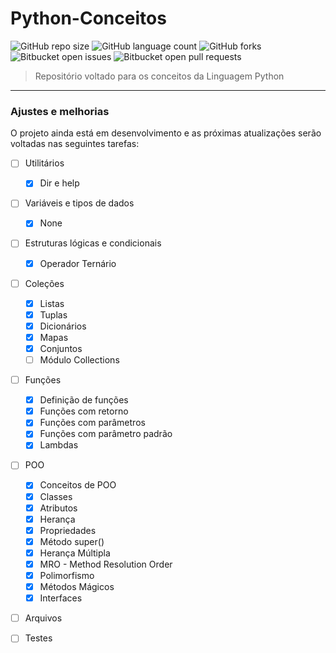 # Python-Conceitos

![GitHub repo size](https://img.shields.io/github/repo-size/DavidSilveira80/Python-Conceitos?style=for-the-badge)
![GitHub language count](https://img.shields.io/github/languages/count/DavidSilveira80/Python-Conceitos?style=for-the-badge)
![GitHub forks](https://img.shields.io/github/forks/DavidSilveira80/Python-Conceitos?style=for-the-badge)
![Bitbucket open issues](https://img.shields.io/bitbucket/issues/DavidSilveira80/Python-Conceitos?style=for-the-badge)
![Bitbucket open pull requests](https://img.shields.io/bitbucket/pr-raw/DavidSilveira80/Python-Conceitos?style=for-the-badge)



> Repositório voltado para os conceitos da Linguagem Python
---

### Ajustes e melhorias

O projeto ainda está em desenvolvimento e as próximas atualizações serão voltadas nas seguintes tarefas:

- [ ] Utilitários
  - [X] Dir e help
- [ ] Variáveis e tipos de dados
    - [X] None
- [ ] Estruturas lógicas e condicionais
    - [X] Operador Ternário  
- [ ] Coleções
    - [X] Listas
    - [X] Tuplas
    - [X] Dicionários
    - [X] Mapas
    - [X] Conjuntos
    - [ ] Módulo Collections
- [ ] Funções
    - [X] Definição de funções
    - [X] Funções com retorno
    - [X] Funções com parâmetros
    - [X] Funções com parâmetro padrão
    - [X] Lambdas
- [ ] POO
     - [X] Conceitos de POO
     - [X] Classes
     - [X] Atributos
     - [X] Herança
     - [X] Propriedades
     - [X] Método super()
     - [X] Herança Múltipla
     - [X] MRO - Method Resolution Order
     - [X] Polimorfismo
     - [X] Métodos Mágicos
     - [X] Interfaces
- [ ] Arquivos 
- [ ] Testes







